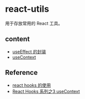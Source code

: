 # react-utils

用于存放常用的 React 工具。

## content

- [ useEffect 的封装 ](./src/hooks/useEffect/index.jsx)
- [ useContext ](./src/hooks/useContext/index.jsx)



## Reference

- [react hooks 的使用](https://zhuanlan.zhihu.com/p/65773322)
- [React Hooks 系列之3 useContext](https://juejin.cn/post/6844904153584500749)